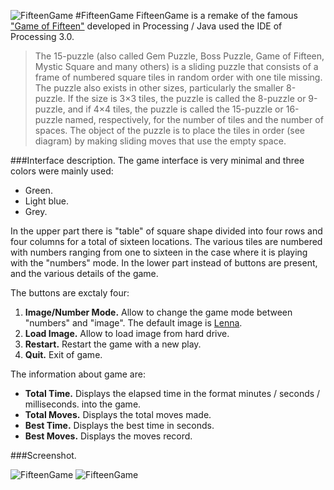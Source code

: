 ![FifteenGame](https://raw.githubusercontent.com/Tkd-Alex/FifteenGame/master/img/FifteenGame.png "FifteenGame")
#FifteenGame
FifteenGame is a remake of the famous ["Game of Fifteen"](https://en.wikipedia.org/wiki/15_puzzle) developed in Processing / Java used the IDE of Processing 3.0.

>The 15-puzzle (also called Gem Puzzle, Boss Puzzle, Game of Fifteen, Mystic Square and many others) is a 	sliding puzzle that consists of a frame of numbered square tiles in random order with one tile missing. The 	puzzle also exists in other sizes, particularly the smaller 8-puzzle. If the size is 3×3 tiles, the puzzle is called 	the 8-puzzle or 9-puzzle, and if 4×4 tiles, the puzzle is called the 15-puzzle or 16-puzzle named, respectively, 	for the number of tiles and the number of spaces. The object of the puzzle is to place the tiles in order (see 	diagram) by making sliding moves that use the empty space.

###Interface description.
The game interface is very minimal and three colors were mainly used:

- Green.
- Light blue.
- Grey.

In the upper part there is "table" of square shape divided into four rows and four columns for a total of sixteen locations. The various tiles are numbered with numbers ranging from one to sixteen in the case where it is playing with the "numbers" mode.
In the lower part instead of buttons are present, and the various details of the game.

The buttons are exctaly four:

1. **Image/Number Mode.**
Allow to change the game mode between "numbers" and "image". The default image is [Lenna](https://en.wikipedia.org/wiki/Lenna).
2. **Load Image.** 
Allow to load image from hard drive.
3. **Restart.** 
Restart the game with a new play.
4. **Quit.** 
Exit of game.

The information about game are:

- **Total Time.**
Displays the elapsed time in the format minutes / seconds / milliseconds.
into the game. 
- **Total Moves.**
Displays the total moves made.
- **Best Time.**
Displays the best time in seconds.
- **Best Moves.**
Displays the moves record.

###Screenshot.

![FifteenGame](https://raw.githubusercontent.com/Tkd-Alex/FifteenGame/master/img/inGame.png "Numbers mode") ![FifteenGame](https://raw.githubusercontent.com/Tkd-Alex/FifteenGame/master/img/ImageMode.png "Image mode")

